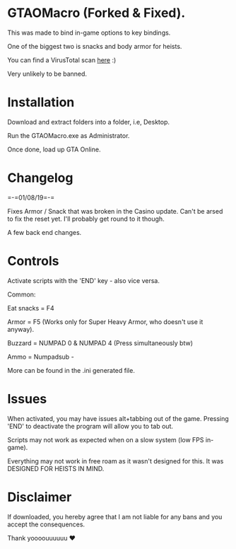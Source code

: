 # GTAOMacro (Forked & Fixed).

This was made to bind in-game options to key bindings. 

One of the biggest two is snacks and body armor for heists.

You can find a VirusTotal scan [here](https://www.virustotal.com/gui/file/26d86bc1d39bdf170c32715bf8af86faac87652bf9d61d0a9c6989f0148114a4/detection) :)

Very unlikely to be banned.

# Installation 


Download and extract folders into a folder, i.e, Desktop. 

Run the GTAOMacro.exe as Administrator.

Once done, load up GTA Online.

# Changelog 

=-=01/08/19=-=

Fixes Armor / Snack that was broken in the Casino update. Can't be arsed to fix the reset yet. I'll probably get round to it though.

A few back end changes.


# Controls 

Activate scripts with the 'END' key - also vice versa.

Common:


Eat snacks = F4


Armor = F5 (Works only for Super Heavy Armor, who doesn't use it anyway).


Buzzard = NUMPAD 0 & NUMPAD 4 (Press simultaneously btw)


Ammo = Numpadsub - 

More can be found in the .ini generated file.


# Issues

When activated, you may have issues alt+tabbing out of the game. Pressing 'END' to deactivate the program will allow you to tab out.


Scripts may not work as expected when on a slow system (low FPS in-game).

Everything may not work in free roam as it wasn't designed for this. It was DESIGNED FOR HEISTS IN MIND.


# Disclaimer

If downloaded, you hereby agree that I am not liable for any bans and you accept the consequences.

Thank yoooouuuuuu ❤️


